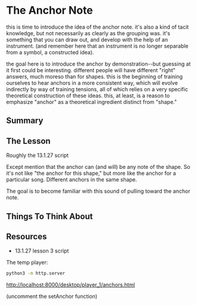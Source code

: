 # The Anchor Note

this is time to introduce the idea of the anchor note. it's also a kind of tacit knowledge, but not necessarily as clearly as the grouping was. it's something that you can draw out, and develop with the help of an instrument. (and remember here that an instrument is no longer separable from a symbol, a constructed idea).

the goal here is to introduce the anchor by demonstration--but guessing at it first could be interesting. different people will have different "right" answers, much moreso than for shapes. this is the beginning of training ourselves to hear anchors in a more consistent way, which will evolve indirectly by way of training tensions, all of which relies on a very specific theoretical construction of these ideas. this, at least, is a reason to emphasize "anchor" as a theoretical ingredient distinct from "shape."

## Summary



## The Lesson

Roughly the 13.1.27 script

Except mention that the anchor can (and will) be any note of the shape. So it's not like "the anchor for this shape," but more like the anchor for a particular song. Different anchors in the same shape.

The goal is to become familiar with this sound of pulling toward the anchor note.


## Things To Think About




## Resources

- 13.1.27 lesson 3 script

The temp player:
```bash
python3 -m http.server
```
[http://localhost:8000/desktop/player_1/anchors.html](http://localhost:8000/david_local/development_local/Method-Sketch/media/temp_player/anchors.html)

(uncomment the setAnchor function)
